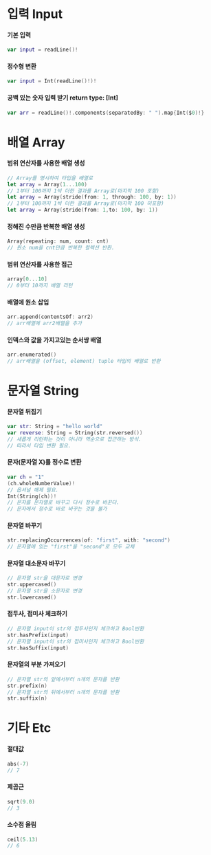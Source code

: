 # 입력 Input

#### 기본 입력
```swift
var input = readLine()!
```
#### 정수형 변환
```swift
var input = Int(readLine()!)!
```
#### 공백 있는 숫자 입력 받기 return type: [Int]
```swift
var arr = readLine()!.components(separatedBy: " ").map{Int($0)!} 
```

# 배열 Array

#### 범위 연산자를 사용한 배열 생성
```swift
// Array를 명시하여 타입을 배열로
let array = Array(1...100)
// 1부터 100까지 1씩 더한 결과를 Array로(마지막 100 포함)
let array = Array(stride(from: 1, through: 100, by: 1))
// 1부터 100까지 1씩 더한 결과를 Array로(마지막 100 미포함)
let array = Array(stride(from: 1,to: 100, by: 1))
```
#### 정해진 수만큼 반복한 배열 생성 
```swift
Array(repeating: num, count: cnt)
// 원소 num을 cnt만큼 반복한 컬렉션 반환.
```
#### 범위 연산자를 사용한 접근
```swift
array[0...10]
// 0부터 10까지 배열 리턴
```
#### 배열에 원소 삽입 
```swift
arr.append(contentsOf: arr2)
// arr배열에 arr2배열을 추가
```
#### 인덱스와 값을 가지고있는 순서쌍 배열
```swift
arr.enumerated()
// arr배열을 (offset, element) tuple 타입의 배열로 반환
```


# 문자열 String

#### 문자열 뒤집기
```swift
var str: String = "hello world"
var reverse: String = String(str.reversed())
// 새롭게 리턴하는 것이 아니라 역순으로 접근하는 방식.
// 따라서 타입 변환 필요.
```
#### 문자(문자열 X)를 정수로 변환
```swift
var ch = "1"
(ch.wholeNumberValue)!
// 옵셔널 해제 필요.
Int(String(ch))!
// 문자를 문자열로 바꾸고 다시 정수로 바꾼다.
// 문자에서 정수로 바로 바꾸는 것을 불가 
```
#### 문자열 바꾸기
```swift
str.replacingOccurrences(of: "first", with: "second")
// 문자열에 있는 "first"을 "second"로 모두 교체 
```
#### 문자열 대소문자 바꾸기
```swift
// 문자열 str을 대문자로 변경
str.uppercased()
// 문자열 str을 소문자로 변경
str.lowercased()
```
#### 접두사, 접미사 체크하기
```swift
// 문자열 input이 str의 접두사인지 체크하고 Bool반환 
str.hasPrefix(input)
// 문자열 input이 str의 접미사인지 체크하고 Bool반환 
str.hasSuffix(input)
```
#### 문자열의 부분 가져오기
```swift
// 문자열 str의 앞에서부터 n개의 문자를 반환 
str.prefix(n)
// 문자열 str의 뒤에서부터 n개의 문자를 반환 
str.suffix(n)
```


# 기타 Etc

#### 절대값
```swift
abs(-7)
// 7 
```

#### 제곱근
```swift
sqrt(9.0)
// 3
```

#### 소수점 올림
```swift
ceil(5.13)
// 6
```





